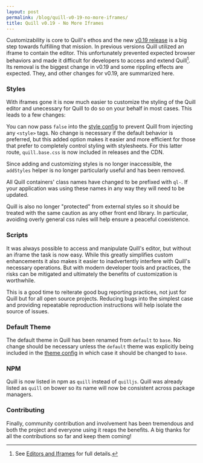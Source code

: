 ```yaml
---
layout: post
permalink: /blog/quill-v0-19-no-more-iframes/
title: Quill v0.19 - No More Iframes
---
```


Customizability is core to Quill's ethos and the new [v0.19 release](https://github.com/quilljs/quill/releases/tag/v0.19.0) is a big step towards fulfilling that mission. In previous versions Quill utilized an iframe to contain the editor. This unfortunately prevented expected browser behaviors and made it difficult for developers to access and extend Quill[^1]. Its removal is the biggest change in v0.19 and some rippling effects are expected. They, and other changes for v0.19, are summarized here.


### Styles

With iframes gone it is now much easier to customize the styling of the Quill editor and unecessary for Quill to do so on your behalf in most cases. This leads to a few changes:

You can now pass `false` into the [style config](/docs/configuration#styles) to prevent Quill from injecting any `<style>` tags. No change is necessary if the default behavior is preferred, but this added option makes it easier and more efficient for those that prefer to completely control styling with stylesheets. For this latter route, `quill.base.css` is now included in releases and the CDN.

<!-- more -->

Since adding and customizing styles is no longer inaccessible, the `addStyles` helper is no longer particularly useful and has been removed.

All Quill containers' class names have changed to be prefixed with `ql-`. If your application was using these names in any way they will need to be updated.

Quill is also no longer "protected" from external styles so it should be treated with the same caution as any other front end library. In particular, avoiding overly general css rules will help ensure a peaceful coexistence.


### Scripts

It was always possible to access and manipulate Quill's editor, but without an iframe the task is now easy. While this greatly simplifies custom enhancements it also makes it easier to inadvertently interfere with Quill's necessary operations. But with modern developer tools and practices, the risks can be mitigated and ultimately the benefits of customization is worthwhile.

This is a good time to reiterate good bug reporting practices, not just for Quill but for all open source projects. Reducing bugs into the simplest case and providing repeatable reproduction instructions will help isolate the source of issues.


### Default Theme

The default theme in Quill has been renamed from `default` to `base`. No change should be necessary unless the `default` theme was explicitly being included in the [theme config](/docs/configuration/#theme) in which case it should be changed to `base`.


### NPM

Quill is now listed in npm as `quill` instead of `quilljs`. Quill was already listed as `quill` on bower so its name will now be consistent across package managers.


### Contributing

Finally, community contribution and involvement has been tremendous and both the project and everyone using it reaps the benefits. A big thanks for all the contributions so far and keep them coming!


[^1]: See [Editors and Iframes](http://www.jasonchen.me/editors-and-iframes/) for full details.
